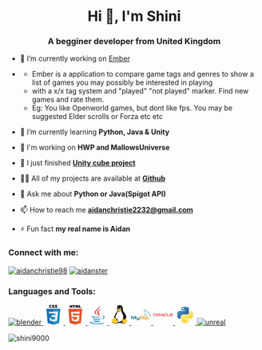 <h1 align="center">Hi 👋, I'm Shini</h1>
<h3 align="center">A begginer developer from United Kingdom</h3>

- 🔭 I’m currently working on [Ember](https://github.com/Shini9000/)
- - Ember is a application to compare game tags and genres to show a list of games you may possibly be interested in playing
  - with a x/x tag system and "played" "not played" marker. Find new games and rate them.
  - Eg: You like Openworld games, but dont like fps. You may be suggested Elder scrolls or Forza etc etc

- 🌱 I’m currently learning **Python, Java & Unity**

- 🐁 I'm working on **HWP and MallowsUniverse**

- 🔭 I just finished [**Unity cube project**](https://play.unity.com/mg/other/build-z9w)

- 👨‍💻 All of my projects are available at [**Github**](https://github.com/Shini9000)

- 💬 Ask me about **Python or Java(Spigot API)**

- 📫 How to reach me **aidanchristie2232@gmail.com**

- ⚡ Fun fact **my real name is Aidan**

<h3 align="left">Connect with me:</h3>
<p align="left">
<a href="https://linkedin.com/in/aidanchristie98" target="blank"><img align="center" src="https://raw.githubusercontent.com/rahuldkjain/github-profile-readme-generator/master/src/images/icons/Social/linked-in-alt.svg" alt="aidanchristie98" height="30" width="40" /></a>
<a href="https://instagram.com/aidanster" target="blank"><img align="center" src="https://raw.githubusercontent.com/rahuldkjain/github-profile-readme-generator/master/src/images/icons/Social/instagram.svg" alt="aidanster" height="30" width="40" /></a>
</p>

<h3 align="left">Languages and Tools:</h3>
<p align="left"> <a href="https://www.blender.org/" target="_blank" rel="noreferrer"> <img src="https://download.blender.org/branding/community/blender_community_badge_white.svg" alt="blender" width="40" height="40"/> </a> <a href="https://www.w3schools.com/css/" target="_blank" rel="noreferrer"> <img src="https://raw.githubusercontent.com/devicons/devicon/master/icons/css3/css3-original-wordmark.svg" alt="css3" width="40" height="40"/> </a> <a href="https://www.w3.org/html/" target="_blank" rel="noreferrer"> <img src="https://raw.githubusercontent.com/devicons/devicon/master/icons/html5/html5-original-wordmark.svg" alt="html5" width="40" height="40"/> </a> <a href="https://www.java.com" target="_blank" rel="noreferrer"> <img src="https://raw.githubusercontent.com/devicons/devicon/master/icons/java/java-original.svg" alt="java" width="40" height="40"/> </a> <a href="https://www.linux.org/" target="_blank" rel="noreferrer"> <img src="https://raw.githubusercontent.com/devicons/devicon/master/icons/linux/linux-original.svg" alt="linux" width="40" height="40"/> </a> <a href="https://www.mysql.com/" target="_blank" rel="noreferrer"> <img src="https://raw.githubusercontent.com/devicons/devicon/master/icons/mysql/mysql-original-wordmark.svg" alt="mysql" width="40" height="40"/> </a> <a href="https://www.oracle.com/" target="_blank" rel="noreferrer"> <img src="https://raw.githubusercontent.com/devicons/devicon/master/icons/oracle/oracle-original.svg" alt="oracle" width="40" height="40"/> </a> <a href="https://www.python.org" target="_blank" rel="noreferrer"> <img src="https://raw.githubusercontent.com/devicons/devicon/master/icons/python/python-original.svg" alt="python" width="40" height="40"/> </a> <a href="https://unrealengine.com/" target="_blank" rel="noreferrer"> <img src="https://raw.githubusercontent.com/kenangundogan/fontisto/036b7eca71aab1bef8e6a0518f7329f13ed62f6b/icons/svg/brand/unreal-engine.svg" alt="unreal" width="40" height="40"/> </a> </p>

<p><img align="center" src="https://github-readme-stats.vercel.app/api/top-langs?username=shini9000&show_icons=true&locale=en&layout=compact" alt="shini9000" /></p>

